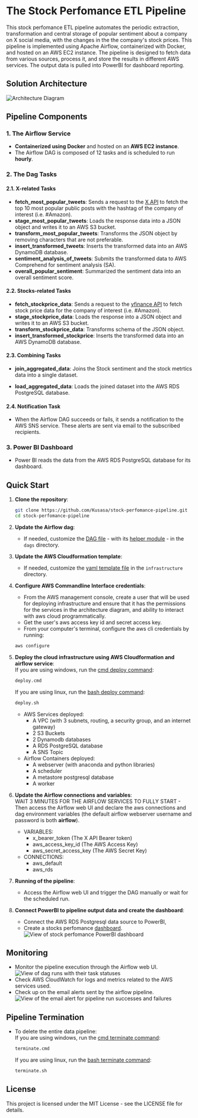 # The Stock Perfomance ETL Pipeline

This stock perfomance ETL pipeline automates the periodic extraction, transformation and central storage of popular sentiment about a company on X social media, with the changes in the the company's stock prices. This pipeline is implemented using Apache Airflow, containerized with Docker, and hosted on an AWS EC2 instance. The pipeline is designed to fetch data from various sources, process it, and store the results in different AWS services. The output data is pulled into PowerBI for dashboard reporting.

## Solution Architecture

![Architecture Diagram](images/stock_dashboard_architecture.png)


## Pipeline Components

### 1. The Airflow Service
- **Containerized using Docker** and hosted on an **AWS EC2 instance**.
- The Airflow DAG is composed of 12 tasks and is scheduled to run **hourly**.

### 2. The Dag Tasks
#### 2.1. X-related Tasks
- **fetch_most_popular_tweets**: Sends a request to the [X API](https://developer.x.com/) to fetch the top 10 most popular public posts with the hashtag of the company of interest (i.e. #Amazon).
- **stage_most_popular_tweets**: Loads the response data into a JSON object and writes it to an AWS S3 bucket.
- **transform_most_popular_tweets**: Transforms the JSON object by removing characters that are not preferable.
- **insert_transformed_tweets**: Inserts the transformed data into an AWS DynamoDB database.
- **sentiment_analysis_of_tweets**: Submits the transformed data to AWS Comprehend for sentiment analysis (SA).
- **overall_popular_sentiment**: Summarized the sentiment data into an overall sentiment score.

#### 2.2. Stocks-related Tasks
- **fetch_stockprice_data**: Sends a request to the [yfinance API](https://pypi.org/project/yfinance/) to fetch stock price data for the company of interest (i.e. #Amazon).
- **stage_stockprice_data**: Loads the response into a JSON object and writes it to an AWS S3 bucket.
- **transform_stockprice_data**: Transforms schema of the JSON object.
- **insert_transformed_stockprice**: Inserts the transformed data into an AWS DynamoDB database.

#### 2.3. Combining Tasks
- **join_aggregated_data**: Joins the Stock sentiment and the stock metrtics data into a single dataset.

- **load_aggregated_data**: Loads the joined dataset into the AWS RDS PostgreSQL database.

#### 2.4. Notification Task
- When the Airflow DAG succeeds or fails, it sends a notification to the AWS SNS service. These alerts are sent via email to the subscribed recipients.

### 3. Power BI Dashboard
- Power BI reads the data from the AWS RDS PostgreSQL database for its dashboard.


## Quick Start
1. **Clone the repository**:
    ```bash
    git clone https://github.com/Kusasa/stock-perfomance-pipeline.git
    cd stock-perfomance-pipeline
    ```

2. **Update the Airflow dag**:
    - If needed, customize the [DAG file](/dag/stock_perfomance.py) - with its [helper module](/dag/stock_helper_functions.py) - in the `dags` directory.

3. **Update the AWS Cloudformation template**:
    - If needed, customize the [yaml template file](/infrastructure/pipeline_infra.yml) in the `infrastructure` directory.

4. **Configure AWS Commandline Interface credentials**:
    - From the AWS management console, create a user that will be used for deploying infrastructure and ensure that it has the permissions for the services in the architecture diagram, and ability to interact with aws cloud programmatically.
    - Get the user's aws access key id and secret access key.
    - From your computer's terminal, configure the aws cli credentials by running:
    ```bash
    aws configure
    ```

5. **Deploy the cloud infrastructure using AWS Cloudformation and airflow service**:  
    If you are using windows, run the [cmd deploy command](./deploy.cmd):
    ```bash
    deploy.cmd
    ```
    If you are using linux, run the [bash deploy command](./deploy.sh):
    ```bash
    deploy.sh
    ```
    - AWS Services deployed:
        - A VPC (with 3 subnets, routing, a security group, and an internet gateway)
        - 2 S3 Buckets
        - 2 Dynamodb databases
        - A RDS PostgreSQL database
        - A SNS Topic
    - Airflow Containers deployed:
        - A webserver (with anaconda and python libraries)
        - A scheduler
        - A metastore postgresql database
        - A worker

6. **Update the Airflow connections and variables**:  
    WAIT 3 MINUTES FOR THE AIRFLOW SERVICES TO FULLY START - Then access the Airflow web UI and declare the aws connections and dag environment variables (the default airflow webserver username and password is both **airflow**).
    - VARIABLES:
        - x_bearer_token (The X API Bearer token)
        - aws_access_key_id (The AWS Access Key)
        - aws_secret_access_key (The AWS Secret Key)
    - CONNECTIONS:
        - aws_default
        - aws_rds

7. **Running of the pipeline**:
    - Access the Airflow web UI and trigger the DAG manually or wait for the scheduled run.

8. **Connect PowerBI to pipeline output data and create the dashboard**:
    - Connect the AWS RDS Postgresql data source to PowerBI,
    - Create a stocks perfomance [dashboard](dashboard/stock_perfomance.pbix).
    ![View of stock perfomance PowerBI dashboard](images/stock-perfomance-dashboard-snapshot.png)

## Monitoring
- Monitor the pipeline execution through the Airflow web UI.
![View of dag runs with their task statuses](images/airflow-dag-runs.png)
- Check AWS CloudWatch for logs and metrics related to the AWS services used.
- Check up on the email alerts sent by the airflow pipeline.
![View of the email alert for pipeline run successes and failures](images/pipeline-email-alert.png)

## Pipeline Termination
- To delete the entire data pipeline:  
    If you are using windows, run the [cmd terminate command](./terminate.cmd):  
    ```bash
    terminate.cmd
    ```  
    If you are using linux, run the [bash terminate command](./terminate.sh):  
    ```bash
    terminate.sh
    ```

## License
This project is licensed under the MIT License - see the LICENSE file for details.